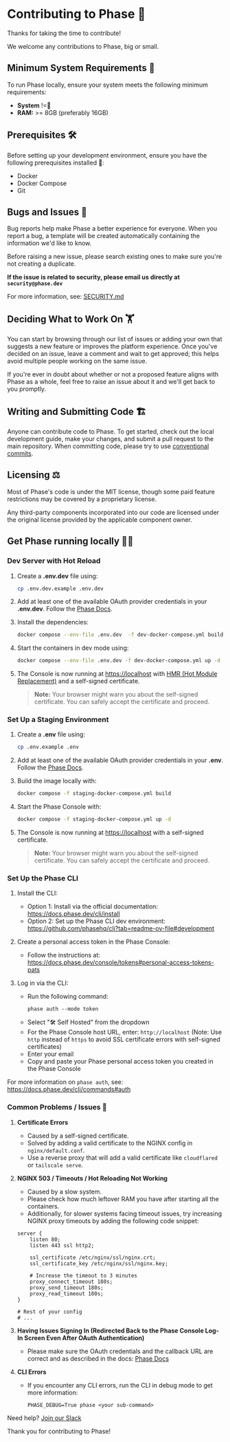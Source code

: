# Contributing to Phase 🫡

Thanks for taking the time to contribute!

We welcome any contributions to Phase, big or small.

## Minimum System Requirements 🦕

To run Phase locally, ensure your system meets the following minimum requirements:
- **System** !=🥔
- **RAM:** >= 8GB (preferably 16GB)


## Prerequisites 🛠️

Before setting up your development environment, ensure you have the following prerequisites installed 🐳:
- Docker
- Docker Compose
- Git

## Bugs and Issues 🧶

Bug reports help make Phase a better experience for everyone. When you report a bug, a template will be created automatically containing the information we'd like to know.

Before raising a new issue, please search existing ones to make sure you're not creating a duplicate.

**If the issue is related to security, please email us directly at `security@phase.dev`**

For more information, see: [SECURITY.md](/SECURITY.md)

## Deciding What to Work On 🏋️

You can start by browsing through our list of issues or adding your own that suggests a new feature or improves the platform experience. Once you've decided on an issue, leave a comment and wait to get approved; this helps avoid multiple people working on the same issue.

If you're ever in doubt about whether or not a proposed feature aligns with Phase as a whole, feel free to raise an issue about it and we'll get back to you promptly.

## Writing and Submitting Code 🏗️

Anyone can contribute code to Phase. To get started, check out the local development guide, make your changes, and submit a pull request to the main repository. When committing code, please try to use [conventional commits](https://www.conventionalcommits.org/en/v1.0.0/).

## Licensing ⚖️

Most of Phase's code is under the MIT license, though some paid feature restrictions may be covered by a proprietary license.

Any third-party components incorporated into our code are licensed under the original license provided by the applicable component owner.

## Get Phase running locally 👩‍💻

### Dev Server with Hot Reload

1. Create a **.env.dev** file using:
    ```bash
    cp .env.dev.example .env.dev
    ```

2. Add at least one of the available OAuth provider credentials in your **.env.dev**. Follow the [Phase Docs](https://docs.phase.dev/self-hosting/configuration/envars#single-sign-on-sso).

3. Install the dependencies:
    ```bash
    docker compose --env-file .env.dev  -f dev-docker-compose.yml build
    ```

4. Start the containers in dev mode using:
    ```bash
    docker compose --env-file .env.dev -f dev-docker-compose.yml up -d
    ```

5. The Console is now running at <https://localhost> with [HMR (Hot Module Replacement)](https://webpack.js.org/concepts/hot-module-replacement) and a self-signed certificate.
   
   >**Note:** Your browser might warn you about the self-signed certificate. You can safely accept the certificate and proceed.

### Set Up a Staging Environment

1. Create a **.env** file using:
    ```bash
    cp .env.example .env
    ```

2. Add at least one of the available OAuth provider credentials in your **.env**. Follow the [Phase Docs](https://docs.phase.dev/self-hosting/configuration/envars#single-sign-on-sso).

3. Build the image locally with:
    ```bash
    docker compose -f staging-docker-compose.yml build
    ```

4. Start the Phase Console with:
    ```bash
    docker compose -f staging-docker-compose.yml up -d
    ```

5. The Console is now running at <https://localhost> with a self-signed certificate.

   >**Note:** Your browser might warn you about the self-signed certificate. You can safely accept the certificate and proceed.

### Set Up the Phase CLI

1. Install the CLI:
   - Option 1: Install via the official documentation: https://docs.phase.dev/cli/install
   - Option 2: Set up the Phase CLI dev environment: https://github.com/phasehq/cli?tab=readme-ov-file#development

2. Create a personal access token in the Phase Console:
   - Follow the instructions at: https://docs.phase.dev/console/tokens#personal-access-tokens-pats

3. Log in via the CLI:
   - Run the following command:
     ```
     phase auth --mode token
     ```
   - Select "🛠️ Self Hosted" from the dropdown
   - For the Phase Console host URL, enter: `http://localhost`
     (Note: Use `http` instead of `https` to avoid SSL certificate errors with self-signed certificates)
   - Enter your email
   - Copy and paste your Phase personal access token you created in the Phase Console

For more information on `phase auth`, see: https://docs.phase.dev/cli/commands#auth

### Common Problems / Issues 🗿

1. **Certificate Errors**
   - Caused by a self-signed certificate.
   - Solved by adding a valid certificate to the NGINX config in `nginx/default.conf`.
   - Use a reverse proxy that will add a valid certificate like `cloudflared` or `tailscale serve`.

2. **NGINX 503 / Timeouts / Hot Reloading Not Working**
   - Caused by a slow system.
   - Please check how much leftover RAM you have after starting all the containers.
   - Additionally, for slower systems facing timeout issues, try increasing NGINX proxy timeouts by adding the following code snippet:

    ```nginx
    server {
        listen 80;
        listen 443 ssl http2;

        ssl_certificate /etc/nginx/ssl/nginx.crt;
        ssl_certificate_key /etc/nginx/ssl/nginx.key;
        
        # Increase the timeout to 3 minutes
        proxy_connect_timeout 180s;
        proxy_send_timeout 180s;
        proxy_read_timeout 180s;
    }

    # Rest of your config
    # ...
    ```

3. **Having Issues Signing In (Redirected Back to the Phase Console Log-In Screen Even After OAuth Authentication)**
   - Please make sure the OAuth credentials and the callback URL are correct and as described in the docs: [Phase Docs](https://docs.phase.dev/self-hosting/configuration/envars#single-sign-on-sso)

4. **CLI Errors**
   - If you encounter any CLI errors, run the CLI in debug mode to get more information:
     ```
     PHASE_DEBUG=True phase <your sub-command>
     ```

Need help?
[Join our Slack](https://slack.phase.dev)

Thank you for contributing to Phase!